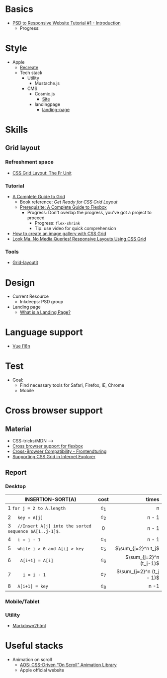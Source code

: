 # Basics
- [PSD to Responsive Website Tutorial #1 - Introduction](https://www.youtube.com/watch?v=KiFqtm0kRlI&list=PL4cUxeGkcC9j-0YIv3EDq58-B1yZWvw8_)
  - Progress:

# Style
- Apple
  - [Recreate](https://www.youtube.com/watch?v=DEpF1nNz1l0)
  - Tech stack
    - Utility
      - Mustache.js
    - CMS
      - Cosmic.js
        - [Site](https://www.cosmicjs.com/)
      - landingpage
        - [landing-page](https://github.com/cosmicjs/landing-page)

# Skills
## Grid layout
### Refreshment space
- [CSS Grid Layout: The Fr Unit](https://www.digitalocean.com/community/tutorials/css-css-grid-layout-fr-unit#:~:text=With%20CSS%20Grid%20Layout%2C%20we,the%20grid%20with%20grid%20areas.)
### Tutorial
- [A Complete Guide to Grid](https://css-tricks.com/snippets/css/complete-guide-grid/)
  - Book reference: *Get Ready for CSS Grid Layout*
  - [Prerequisite: A Complete Guide to Flexbox](https://css-tricks.com/snippets/css/a-guide-to-flexbox/)
    - Progress: Don't overlap the progress, you've got a project to proceed 
      - Progress: `flex-shrink`
      - Tip: use video for quick comprehension
- [How to create an image gallery with CSS Grid](https://www.freecodecamp.org/news/how-to-create-an-image-gallery-with-css-grid-e0f0fd666a5c/)
- [Look Ma, No Media Queries! Responsive Layouts Using CSS Grid](https://css-tricks.com/look-ma-no-media-queries-responsive-layouts-using-css-grid/)

### Tools
- [Grid-layoutit](https://grid.layoutit.com/)
# Design
- Current Resource
  - Inkdeeps: PSD group
- Landing page
  - [What is a Landing Page?](https://www.youtube.com/watch?v=OeuS3PnjTH8)


# Language support
- [Vue I18n](https://kazupon.github.io/vue-i18n/)

# Test
- Goal:
  - Find necessary tools for Safari, Firefox, IE, Chrome
  - Mobile


# Cross browser support
## Material
- CSS-tricks/MDN --> 
- [Cross browser support for flexbox](https://css-tricks.com/almanac/properties/f/flex-wrap/)
- [Cross-Browser Compatibility - Frontendturing](https://frontend.turing.io/lessons/module-2/cross-browser-compat.html)
- [Supporting CSS Grid in Internet Explorer](https://medium.com/@elad/supporting-css-grid-in-internet-explorer-b38669e75d66)
## Report
### Desktop
| INSERTION-SORT(A) | cost | times |
| ----------------- |:----:| -----:|
| 1 ```for j = 2 to A.length``` | $c_1$ | n |
| 2 &nbsp; &nbsp; ```key = A[j]``` | $c_2$ | n - 1 |
| 3 &nbsp; &nbsp; ```//Insert A[j] into the sorted sequence $A[1..j-1]$.``` | 0 | n - 1 | 
| 4 &nbsp; &nbsp; ```i = j - 1``` | $c_4$ | n - 1 |
| 5 &nbsp; &nbsp; ```while i > 0 and A[i] > key```| $c_5$ | $\sum_{j=2}^n t_j$ | 
| 6 &nbsp; &nbsp; &nbsp; ```A[i+1] = A[i]``` | $c_6$ | $\sum_{j=2}^n (t_j-1)$ |
| 7 &nbsp; &nbsp; &nbsp;  ``` i = i - 1``` | $c_7$ | $\sum_{j=2}^n (t_j - 1)$ |
| 8 &nbsp; &nbsp; ```A[i+1] = key``` | $c_8$ | n -1 |
### Mobile/Tablet

### Utility
- [Markdown2html](https://markdowntohtml.com/)
# Useful stacks
- Animation on scroll
  - [AOS: CSS-Driven “On Scroll” Animation Library](https://css-tricks.com/aos-css-driven-scroll-animation-library/)
  - Apple official website